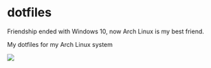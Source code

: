 # dotfiles
Friendship ended with Windows 10, now Arch Linux is my best friend.


My dotfiles for my Arch Linux system


![](https://imgur.com/a/ZoRjIHq?raw=true)
